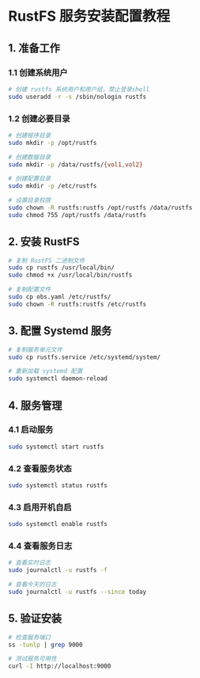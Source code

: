 # RustFS 服务安装配置教程

## 1. 准备工作

### 1.1 创建系统用户

```bash
# 创建 rustfs 系统用户和用户组，禁止登录shell
sudo useradd -r -s /sbin/nologin rustfs
```

### 1.2 创建必要目录

```bash
# 创建程序目录
sudo mkdir -p /opt/rustfs

# 创建数据目录
sudo mkdir -p /data/rustfs/{vol1,vol2}

# 创建配置目录
sudo mkdir -p /etc/rustfs

# 设置目录权限
sudo chown -R rustfs:rustfs /opt/rustfs /data/rustfs
sudo chmod 755 /opt/rustfs /data/rustfs
```

## 2. 安装 RustFS

```bash
# 复制 RustFS 二进制文件
sudo cp rustfs /usr/local/bin/
sudo chmod +x /usr/local/bin/rustfs

# 复制配置文件
sudo cp obs.yaml /etc/rustfs/
sudo chown -R rustfs:rustfs /etc/rustfs
```

## 3. 配置 Systemd 服务

```bash
# 复制服务单元文件
sudo cp rustfs.service /etc/systemd/system/

# 重新加载 systemd 配置
sudo systemctl daemon-reload
```

## 4. 服务管理

### 4.1 启动服务

```bash
sudo systemctl start rustfs
```

### 4.2 查看服务状态

```bash
sudo systemctl status rustfs
```

### 4.3 启用开机自启

```bash
sudo systemctl enable rustfs
```

### 4.4 查看服务日志

```bash
# 查看实时日志
sudo journalctl -u rustfs -f

# 查看今天的日志
sudo journalctl -u rustfs --since today
```

## 5. 验证安装

```bash
# 检查服务端口
ss -tunlp | grep 9000

# 测试服务可用性
curl -I http://localhost:9000
```
